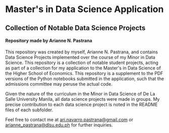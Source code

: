 # Master's in Data Science Application
## Collection of Notable Data Science Projects
#### Repository made by Arianne N. Pastrana


This repository was created by myself, Arianne N. Pastrana, and contains Data Science Projects implemented over the course of my Minor in Data Science. This repository is a collection of notable student projects, acting as part of a collection for my application to the Master's in Data Science of the Higher School of Economics. This repository is a supplement to the PDF versions of the Python notebooks submitted in the application, such that the admissions committee may peruse the actual code.

Given the nature of the curriculum in the Minor in Data Science of De La Salle University Manila, all data science projects were made in groups. My precise contribution to each data science project is noted in the README files of each subfolder. 

Feel free to contact me at ari.navarro.pastrana@gmail.com or arianne_pastrana@dlsu.edu.ph for further inquiries.
